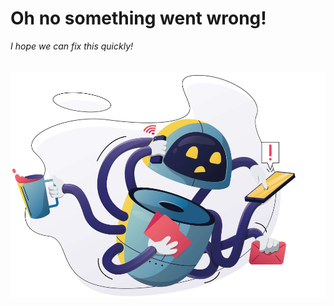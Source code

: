 <div class="not-found">
    <h1>Oh no something went wrong!</h1>
    <i>I hope we can fix this quickly!</i>
    <br/><br/><br/>
    <img src="assets/img/error.png" alt="error" />
</div>
